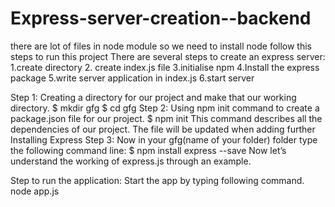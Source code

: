 # Express-server-creation--backend


there are lot of files in node module so we need to install node 
follow this steps to run this project
There are several steps to create an express server:
1.create directory
2. create index.js file
3.initialise npm
4.Install the express package
5.write server application in index.js
6.start server

Step 1: Creating a directory for our project and make that our working directory.
$ mkdir gfg
$ cd gfg 
Step 2: Using npm init command to create a package.json file for our project.
$ npm init
This command describes all the dependencies of our project. The file will be updated when adding further Installing Express
Step 3: Now in your gfg(name of your folder) folder type the following command line:
$ npm install express --save
Now let’s understand the working of express.js through an example.

Step to run the application: Start the app by typing following command.
node app.js

